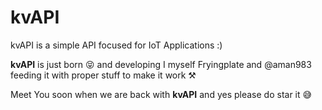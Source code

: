 # kvAPI
kvAPI is a simple API focused for IoT Applications :)

**kvAPI** is just born 😝 and developing I myself Fryingplate and @aman983 feeding it with proper stuff to make it work ⚒️ 

Meet You soon when we are back with **kvAPI**  and yes please do star it 😅
